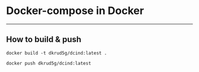 # Docker-compose in Docker
-------

## How to build & push

    docker build -t dkrud5g/dcind:latest .

    docker push dkrud5g/dcind:latest


